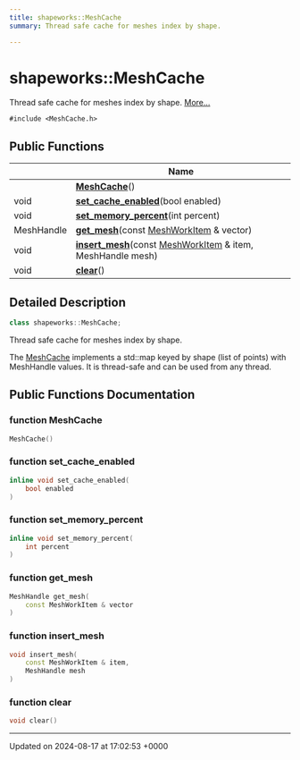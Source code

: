 ```yaml
---
title: shapeworks::MeshCache
summary: Thread safe cache for meshes index by shape. 

---
```


# shapeworks::MeshCache



Thread safe cache for meshes index by shape.  [More...](#detailed-description)


`#include <MeshCache.h>`

## Public Functions

|                | Name           |
| -------------- | -------------- |
| | **[MeshCache](../Classes/classshapeworks_1_1MeshCache.md#function-meshcache)**() |
| void | **[set_cache_enabled](../Classes/classshapeworks_1_1MeshCache.md#function-set-cache-enabled)**(bool enabled) |
| void | **[set_memory_percent](../Classes/classshapeworks_1_1MeshCache.md#function-set-memory-percent)**(int percent) |
| MeshHandle | **[get_mesh](../Classes/classshapeworks_1_1MeshCache.md#function-get-mesh)**(const [MeshWorkItem](../Classes/classshapeworks_1_1MeshWorkItem.md) & vector) |
| void | **[insert_mesh](../Classes/classshapeworks_1_1MeshCache.md#function-insert-mesh)**(const [MeshWorkItem](../Classes/classshapeworks_1_1MeshWorkItem.md) & item, MeshHandle mesh) |
| void | **[clear](../Classes/classshapeworks_1_1MeshCache.md#function-clear)**() |

## Detailed Description

```cpp
class shapeworks::MeshCache;
```

Thread safe cache for meshes index by shape. 

The [MeshCache](../Classes/classshapeworks_1_1MeshCache.md) implements a std::map keyed by shape (list of points) with MeshHandle values. It is thread-safe and can be used from any thread. 

## Public Functions Documentation

### function MeshCache

```cpp
MeshCache()
```


### function set_cache_enabled

```cpp
inline void set_cache_enabled(
    bool enabled
)
```


### function set_memory_percent

```cpp
inline void set_memory_percent(
    int percent
)
```


### function get_mesh

```cpp
MeshHandle get_mesh(
    const MeshWorkItem & vector
)
```


### function insert_mesh

```cpp
void insert_mesh(
    const MeshWorkItem & item,
    MeshHandle mesh
)
```


### function clear

```cpp
void clear()
```


-------------------------------

Updated on 2024-08-17 at 17:02:53 +0000